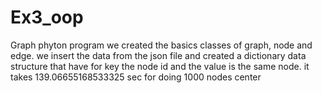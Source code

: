 # Ex3_oop
Graph phyton program
we created the basics classes of graph, node and edge.
we insert the data from the json file and created a dictionary data structure that have for key the node id and the value is the same node.
it takes 139.06655168533325 sec for doing 1000 nodes center